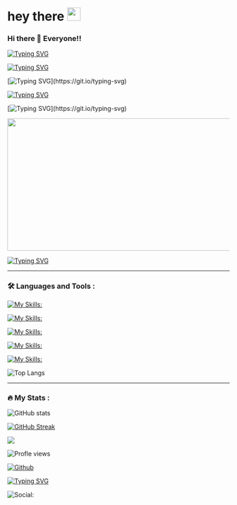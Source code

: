 
<h1>
  hey there
  <img src="https://media.giphy.com/media/hvRJCLFzcasrR4ia7z/giphy.gif" width="30px"/>
</h1>

### Hi there 👋 Everyone!!




[![Typing SVG](https://readme-typing-svg.demolab.com?font=Fira+Code&weight=200&size=18&pause=1000&color=09109CE3&random=false&width=330&height=35&lines=%22Only+those+who+dare+to+fail)](https://git.io/typing-svg)

[![Typing SVG](https://readme-typing-svg.demolab.com?font=Fira+Code&weight=200&size=18&pause=1000&color=09109CE3&random=false&width=330&height=35&lines=greatly+can+ever+achieve)](https://git.io/typing-svg)

[![Typing SVG](https://readme-typing-svg.demolab.com?font=Fira+Code&weight=200&size=18&pause=1000&color=09109CE3&random=false&width=330&height=35&lines=greatly%22.)](https://git.io/typing-svg)




[![Typing SVG](https://readme-typing-svg.demolab.com?font=Fira+Code&weight=200&size=18&pause=1000&color=6EC8D0E3&random=false&width=330&height=35&lines=-By+Robert+F.+Kennedy)](https://git.io/typing-svg)




[![Typing SVG](https://readme-typing-svg.demolab.com?font=Fira+Code&pause=1000&color=05780F&random=false&width=450&height=55&lines=It's+me+%22Chitransh+Dixit%22.)](https://git.io/typing-svg)

<div align="center">
  <img src="https://media.giphy.com/media/dWesBcTLavkZuG35MI/giphy.gif" width="600" height="300"/>
</div>


[![Typing SVG](https://readme-typing-svg.demolab.com?font=Fira+Code&pause=1000&color=6506A7&random=false&width=450&height=55&lines=AN+ASPIRING+DATA+ANALYST)](https://git.io/typing-svg)


---

### :hammer_and_wrench: Languages and Tools :



[![My Skills:](https://skillicons.dev/icons?i=js,html,css,c,c++,java,py,r,django,&theme=dark&perline=4)](https://skillicons.dev)




[![My Skills:](https://skillicons.dev/icons?i=git,github,githubactions,gitlabs,&theme=dark&perline=2)](https://skillicons.dev)




[![My Skills:](https://skillicons.dev/icons?i=visualstudio,vscode,idea,matlab,firebase,&theme=dark&perline=5)](https://skillicons.dev)




[![My Skills:](https://skillicons.dev/icons?i=mysql,sqlite,discord,pytorch,eclipse,&theme=dark&perline=3)](https://skillicons.dev)




[![My Skills:](https://skillicons.dev/icons?i=aws,azure,&theme=dark&perline=3)](https://skillicons.dev)







![Top Langs](https://github-readme-stats.vercel.app/api/top-langs/?username=CN2924&theme=tokyonight)

---

### :fire: My Stats :
![GitHub stats](https://github-readme-stats.vercel.app/api?username=CN2924&show_icons=true&theme=tokyonight)

[![GitHub Streak](http://github-readme-streak-stats.herokuapp.com?user=CN2924&theme=dark&background=000000)](https://git.io/streak-stats)


![](https://visitor-badge.laobi.icu/badge?page_id=CN2924.CN2924)

![Profle views](https://komarev.com/ghpvc/?username=CN2924)



[![Github](https://img.shields.io/github/followers/CN2924?label=Follow&style=social)](https://github.com/CN2924)








[![Typing SVG](https://readme-typing-svg.demolab.com?font=Fira+Code&pause=1000&color=786A73&random=false&width=333&height=45&lines=Social+Links%3A)](https://git.io/typing-svg)






![Social:](https://img.shields.io/badge/LinkedIn-blue?logo=linkedin.com/in/chitransh-dixit-2414s/&logoColor=white&style=for-the-badge)


